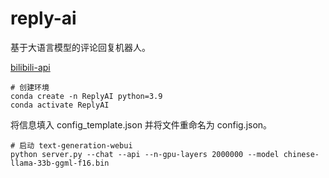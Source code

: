 # reply-ai
 基于大语言模型的评论回复机器人。

[bilibili-api](https://github.com/nemo2011/bilibili-api)

```
# 创建环境
conda create -n ReplyAI python=3.9
conda activate ReplyAI
```

将信息填入 config_template.json 并将文件重命名为 config.json。

```
# 启动 text-generation-webui
python server.py --chat --api --n-gpu-layers 2000000 --model chinese-llama-33b-ggml-f16.bin
```